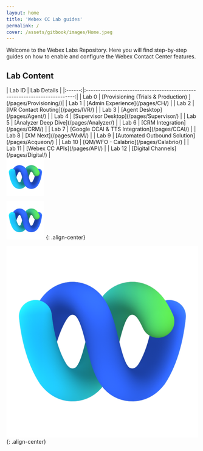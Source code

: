 ```yaml
---
layout: home
title: 'Webex CC Lab guides'
permalink: /
cover: /assets/gitbook/images/Home.jpeg
---
```



Welcome to the Webex Labs Repository. Here you will find step-by-step guides on how to enable and configure the Webex Contact Center features.


## Lab Content
<div class="table-wrapper" markdown="block">
| Lab ID | Lab Details                                                               |
|:------:|:-------------------------------------------------------------------------:|
| Lab 0  | [Provisioning (Trials & Production) ](/pages/Provisioning/)|
| Lab 1  | [Admin Experience](/pages/CH/)                             |
| Lab 2  | [IVR Contact Routing](/pages/IVR/)                          |
| Lab 3  | [Agent Desktop](/pages/Agent/)                              |
| Lab 4  | [Supervisor Desktop](/pages/Supervisor/)                    |
| Lab 5  | [Analyzer Deep Dive](/pages/Analyzer/)                      |
| Lab 6  | [CRM Integration](/pages/CRM/)                             |
| Lab 7  | [Google CCAI & TTS Integration](/pages/CCAI/)              |
| Lab 8  | [XM Next](/pages/WxM/)                                     |
| Lab 9  | [Automated Outbound Solution](/pages/Acqueon/)             |
| Lab 10 | [QM/WFO - Calabrio](/pages/Calabrio/)                      |
| Lab 11 | [Webex CC APIs](/pages/API/)                               |
| Lab 12 | [Digital Channels](/pages/Digital/)                        |
</div>

<img align="center" src="/assets/gitbook/images/webex.png" width="100" />

<img src="/assets/gitbook/images/webex.png" class="center" width="100" /> {: .align-center}

![webex](/assets/gitbook/images/webex.png){: .align-center}
